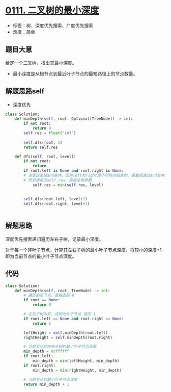 # [0111. 二叉树的最小深度](https://leetcode.cn/problems/minimum-depth-of-binary-tree/)

- 标签：树、深度优先搜索、广度优先搜索
- 难度：简单

## 题目大意

给定一个二叉树，找出其最小深度。

- 最小深度是从根节点到最近叶子节点的最短路径上的节点数量。
## 解题思路self
- 深度优先

```python
class Solution:
    def minDepth(self, root: Optional[TreeNode]) -> int:
        if not root:
            return 0
        self.res = float("inf")
        
        self.dfs(root, 1)
        return self.res

    def dfs(self, root, level):
        if not root:
            return
        if root.left is None and root.right is None: 
        # 注意这里是and条件，因为left和right是不同地方结束的，要最后通过and合并求左右分支的最小
        # 而且使用的self.res，直接全局参数
            self.res = min(self.res, level)
            
     
        self.dfs(root.left, level+1)
        self.dfs(root.right, level+1)
        
```
## 解题思路

深度优先搜索递归遍历左右子树，记录最小深度。

对于每一个非叶子节点，计算其左右子树的最小叶子节点深度，将较小的深度+1 即为当前节点的最小叶子节点深度。

## 代码

```Python
class Solution:
    def minDepth(self, root: TreeNode) -> int:
        # 遍历到空节点，直接返回 0
        if root == None:
            return 0

        # 左右子树为空，说明为叶子节点 返回 1
        if root.left == None and root.right == None:
            return 1

        leftHeight = self.minDepth(root.left)
        rightHeight = self.minDepth(root.right)

        # 当前节点的左右子树的最小叶子节点深度
        min_depth = 0xffffff
        if root.left:
            min_depth = min(leftHeight, min_depth)
        if root.right:
            min_depth = min(rightHeight, min_depth)

        # 当前节点的最小叶子节点深度
        return min_depth + 1
```

